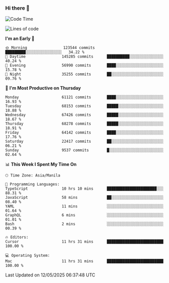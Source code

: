 ### Hi there 👋

<!--START_SECTION:waka-->
![Code Time](http://img.shields.io/badge/Code%20Time-6%2C037%20hrs%2041%20mins-blue)

![Lines of code](https://img.shields.io/badge/From%20Hello%20World%20I%27ve%20Written-129.3%20million%20lines%20of%20code-blue)

**I'm an Early 🐤** 

```text
🌞 Morning                123544 commits      █████████░░░░░░░░░░░░░░░░   34.22 % 
🌆 Daytime                145285 commits      ██████████░░░░░░░░░░░░░░░   40.24 % 
🌃 Evening                56990 commits       ████░░░░░░░░░░░░░░░░░░░░░   15.78 % 
🌙 Night                  35255 commits       ██░░░░░░░░░░░░░░░░░░░░░░░   09.76 % 
```
📅 **I'm Most Productive on Thursday** 

```text
Monday                   61121 commits       ████░░░░░░░░░░░░░░░░░░░░░   16.93 % 
Tuesday                  68153 commits       █████░░░░░░░░░░░░░░░░░░░░   18.88 % 
Wednesday                67426 commits       █████░░░░░░░░░░░░░░░░░░░░   18.67 % 
Thursday                 68278 commits       █████░░░░░░░░░░░░░░░░░░░░   18.91 % 
Friday                   64142 commits       ████░░░░░░░░░░░░░░░░░░░░░   17.76 % 
Saturday                 22417 commits       ██░░░░░░░░░░░░░░░░░░░░░░░   06.21 % 
Sunday                   9537 commits        █░░░░░░░░░░░░░░░░░░░░░░░░   02.64 % 
```


📊 **This Week I Spent My Time On** 

```text
🕑︎ Time Zone: Asia/Manila

💬 Programming Languages: 
TypeScript               10 hrs 10 mins      ██████████████████████░░░   88.31 % 
JavaScript               58 mins             ██░░░░░░░░░░░░░░░░░░░░░░░   08.40 % 
YAML                     11 mins             ░░░░░░░░░░░░░░░░░░░░░░░░░   01.64 % 
GraphQL                  6 mins              ░░░░░░░░░░░░░░░░░░░░░░░░░   01.01 % 
Bash                     2 mins              ░░░░░░░░░░░░░░░░░░░░░░░░░   00.39 % 

🔥 Editors: 
Cursor                   11 hrs 31 mins      █████████████████████████   100.00 % 

💻 Operating System: 
Mac                      11 hrs 31 mins      █████████████████████████   100.00 % 
```


 Last Updated on 12/05/2025 06:37:48 UTC
<!--END_SECTION:waka-->


<!--
**rad182/rad182** is a ✨ _special_ ✨ repository because its `README.md` (this file) appears on your GitHub profile.

Here are some ideas to get you started:

- 🔭 I’m currently working on ...
- 🌱 I’m currently learning ...
- 👯 I’m looking to collaborate on ...
- 🤔 I’m looking for help with ...
- 💬 Ask me about ...
- 📫 How to reach me: ...
- 😄 Pronouns: ...
- ⚡ Fun fact: ...
-->

